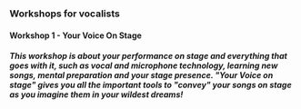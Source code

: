 ### Workshops for vocalists
#### Workshop 1 - Your Voice On Stage
##### This workshop is about your performance on stage and everything that goes with it, such as vocal and microphone technology, learning new songs, mental preparation and your stage presence. "Your Voice on stage" gives you all the important tools to "convey" your songs on stage as you imagine them in your wildest dreams!
